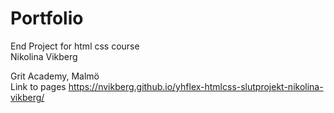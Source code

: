 <h1>Portfolio</h1>
End Project for html css course
<br>
Nikolina Vikberg

Grit Academy, Malmö
<br>
Link to pages https://nvikberg.github.io/yhflex-htmlcss-slutprojekt-nikolina-vikberg/
